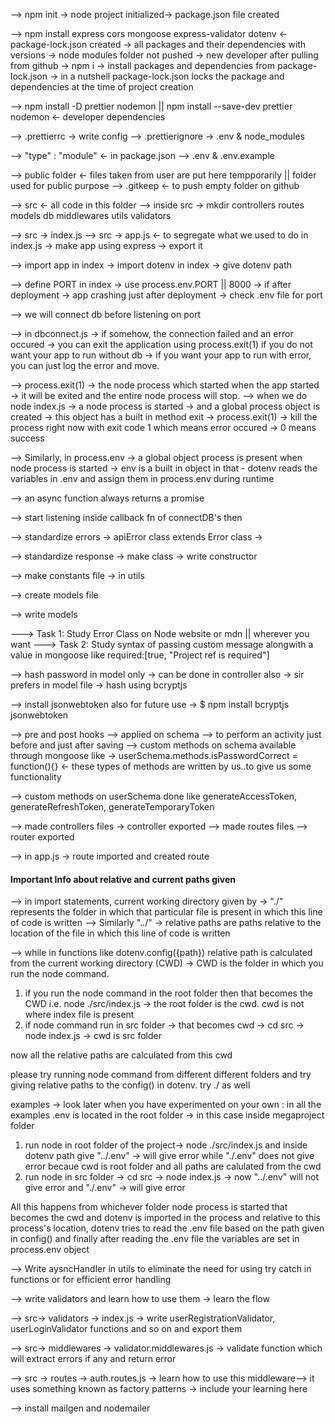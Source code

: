 --> npm init -> node project initialized-> package.json file created

--> npm install express cors mongoose express-validator dotenv <- package-lock.json created -> all packages and their dependencies with versions -> node modules folder not pushed -> new developer after pulling from github -> npm i -> install packages and dependencies from package-lock.json -> in a nutshell package-lock.json locks the package and dependencies at the time of project creation

--> npm install -D prettier nodemon || npm install --save-dev prettier nodemon <- developer dependencies

--> .prettierrc -> write config
--> .prettierignore -> .env & node_modules

--> "type" : "module" <- in package.json
--> .env & .env.example

--> public folder <- files taken from user are put here tempporarily || folder used for public purpose
--> .gitkeep <- to push empty folder on github

--> src <- all code in this folder
--> inside src -> mkdir controllers routes models db middlewares utils validators

--> src -> index.js
--> src -> app.js <- to segregate what we used to do in index.js -> make app using express -> export it

--> import app in index -> import dotenv in index -> give dotenv path

--> define PORT in index -> use process.env.PORT || 8000 -> if after deployment -> app crashing just after deployment -> check .env file for port

--> we will connect db before listening on port

--> in dbconnect.js -> if somehow, the connection failed and an error occured -> you can exit the application using process.exit(1) if you do not want your app to run without db -> if you want your app to run with error, you can just log the error and move.

--> process.exit(1) -> the node process which started when the app started -> it will be exited and the entire node process will stop.
--> when we do node index.js -> a node process is started -> and a global process object is created -> this object has a built in method exit -> process.exit(1) -> kill the process right now with exit code 1 which means error occured -> 0 means success

--> Similarly, in process.env -> a global object process is present when node process is started -> env is a built in object in that - dotenv reads the variables in .env and assign them in process.env during runtime

--> an async function always returns a promise

--> start listening inside callback fn of connectDB's then

--> standardize errors -> apiError class extends Error class ->

--> standardize response -> make class -> write constructor

--> make constants file -> in utils

--> create models file

--> write models

---> Task 1: Study Error Class on Node website or mdn || wherever you want
---> Task 2: Study syntax of passing custom message alongwith a value in mongoose like required:[true, "Project ref is required"]

--> hash password in model only -> can be done in controller also -> sir prefers in model file -> hash using bcryptjs

--> install jsonwebtoken also for future use -> $ npm install bcryptjs jsonwebtoken

--> pre and post hooks --> applied on schema --> to perform an activity just before and just after saving
--> custom methods on schema available through mongoose like -> userSchema.methods.isPasswordCorrect = function(){} <- these types of methods are written by us..to give us some functionality

--> custom methods on userSchema done like generateAccessToken, generateRefreshToken, generateTemporaryToken

--> made controllers files -> controller exported
--> made routes files --> router exported

--> in app.js -> route imported and created route

#### Important Info about relative and current paths given

--> in import statements, current working directory given by -> "./" represents the folder in which that particular file is present in which this line of code is written
--> Similarly "../" -> relative paths are paths relative to the location of the file in which this line of code is written

--> while in functions like dotenv.config({path}) relative path is calculated from the current working directory (CWD) -> CWD is the folder in which you run the node command.

1. if you run the node command in the root folder then that becomes the CWD i.e. node ./src/index.js -> the root folder is the cwd. cwd is not where index file is present
2. if node command run in src folder -> that becomes cwd -> cd src -> node index.js -> cwd is src folder

now all the relative paths are calculated from this cwd

please try running node command from different different folders and try giving relative paths to the config() in dotenv. try ./ as well

examples -> look later when you have experimented on your own : in all the examples .env is located in the root folder -> in this case inside megaproject folder

1. run node in root folder of the project-> node ./src/index.js and inside dotenv path give "../.env" -> will give error while "./.env" does not give error becaue cwd is root folder and all paths are calulated from the cwd
2. run node in src folder -> cd src -> node index.js -> now "../.env" will not give error and "./.env" -> will give error

All this happens from whichever folder node process is started that becomes the cwd and dotenv is imported in the process and relative to this process's location, dotenv tries to read the .env file based on the path given in config() and finally after reading the .env file the variables are set in process.env object

--> Write aysncHandler in utils to eliminate the need for using try catch in functions or for efficient error handling

--> write validators and learn how to use them -> learn the flow

--> src-> validators -> index.js -> write userRegistrationValidator, userLoginValidator functions and so on and export them

--> src-> middlewares -> validator.middlewares.js -> validate function which will extract errors if any and return error

--> src -> routes -> auth.routes.js -> learn how to use this middleware--> it uses something known as factory patterns -> include your learning here

--> install mailgen and nodemailer
